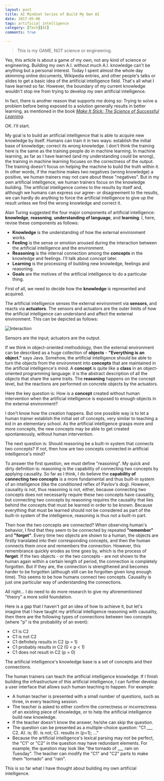 ```yaml
---
layout: post
title: AI Mindset Series of Build My Own AI
date: 2017-05-06
tags: artificial intelligence
category: [Tech][AI]
comments: true

---
```


> This is my GAME, NOT science or engineering.

Yes, this article is about a game of my own, not any kind of science or engineering. Building my own A.I. without much A.I. knowledge can't be anything but a personal interest. Today I spent almost the whole day skimming online documents, Wikipedia entries, and other people's talks or slides to get a basic idea of the artificial intelligence field. That's all what I have learned so far. However, the boundary of my current knowledge wouldn't stop me from trying to develop my own artificial intelligence.

In fact, there is another reason that supports me doing so: Trying to solve a problem before being exposed to a solution generally results in better learning, as mentioned in the book [_Make It Stick: The Science of Successful Learning_](https://www.amazon.com/Make-Stick-Science-Successful-Learning/dp/0674729013/ref=sr_1_1?ie=UTF8&qid=1494121685&sr=8-1&keywords=make+it+stick).

OK. I'll start.

My goal is to build an artificial intelligence that is able to acquire new knowledge by itself. Humans can train it in two ways: establish the initial base of knowledge; correct its wrong knowledge. I don't think the training here is the same as the training people do in machine learning. In machine learning, as far as I have learned (and my understanding could be wrong), the training in machine learning focuses on the correctness of the output. The training doesn't focus on helping the machine to build the truth within it. In other words, if the machine makes two negatives (wrong knowledge) a positive, we human trainers may not care about these "negatives". But in my own artificial intelligence, we human trainers focus on the knowledge building. The artificial intelligence comes to the results by itself and, although we humans can express our agree- or disagreement to the results, we can hardly do anything to force the artificial intelligence to give up the result unless we find the wrong knowledge and correct it.

Alan Turing suggested the four major components of artificial intelligence: **knowledge**, **reasoning**, **understanding of language**, and **learning**. I, here, revise these components as follows:

* **Knowledge** is the understanding of how the external environment works.
* **Feeling** is the sense or emotion aroused during the interaction between the artificial intelligence and the environment.
* **Reasoning** is the internal connection among the **concepts** in the knowledge and feelings. I'll talk about _concept_ later.
* **Learning** is the processing of building new knowledge, feelings and reasoning.
* **Goals** are the motives of the artificial intelligence to do a particular thing.

First of all, we need to decide how the **knowledge** is represented and acquired.

The artificial intelligence senses the external environment via **sensors**, and reacts via **actuators**. The sensors and actuators are the outer limits of how the artificial intelligence can understand and affect the external environment. This can be depicted as follows:

![Interaction](https://raw.githubusercontent.com/yaobinwen/yaobinwen.github.io/master/images/posts/2017/05-06/ai_interaction.png)

Sensors are the input; actuators are the output.

If we think in object-oriented methodology, then the external environment can be described as a huge collection of **objects** - **"Everything is an object."** says Java. Somehow, the artificial intelligence should be able to turn the objects from the environment into **concepts** that are maintained in the artificial intelligence's mind. A **concept** is quite like a **class** in an object-oriented programming language: it is the abstract description of all the objects that share the same traits. The **reasoning** happens on the concept level, but the reactions are performed on concrete objects by the actuators.

Here the key question is: How is a **concept** created without human intervention when the artificial intelligence is exposed to enough objects in the external environment?

I don't know how the creation happens. But one possible way is to let a human trainer establish the initial set of concepts, very similar to teaching a kid in an elementary school. As the artificial intelligence grasps more and more concepts, the new concepts may be able to get created spontaneously, without human intervention.

The next question is: Should reasoning be a built-in system that connects two concepts? If not, then how are two concepts connected in artificial intelligence's mind?

To answer the first question, we must define "reasoning". My quick and dirty definition is: reasoning is the capability of connecting two concepts by applying causality. So far as I think, I do believe the **capability of connecting two concepts** is a more fundamental and thus built-in system of an intelligence (like the conditioned reflex of Pavlov's dog). However, causality is not, thus reasoning is not, either, because connecting two concepts does not necessarily require these two concepts have causality, but connecting two concepts by reasoning requires the causality that lies behind the concepts that must be learned in order to be known. Because everything that must be learned should not be considered as part of the built-in system of the intelligence, reasoning is thus not a built-in part.

Then how the two concepts are connected? When observing human's behavior, I find that they seem to be connected by repeated **"remember"** and **"forget"**. Every time two objects are shown to a human, the objects are firstly translated into their corresponding concepts, and then the human connects them once and remembers the connection. However, this remembrance quickly erodes as time goes by, which is the process of **forget**. If the two objects - or the two concepts - are not shown to the human again within a certain length of period, the connection is completely forgotten. But if they are, the connection is strengthened and becomes harder to be forgotten (although still can be forgotten given long enough time). This seems to be how humans connect two concepts. Causality is just one particular way of understanding the connections.

All right... I do need to do more research to give my aforementioned "theory" a more solid foundation.

Here is a gap that I haven't got an idea of how to achieve it, but let's imagine that I have taught my artificial intelligence reasoning with causality, then there are the following types of connections between two concepts (where "p" is the probability of an event):

* C1 is C2
* C1 is not C2
* C1 definitely results in C2 (p = 1)
* C1 probably results in C2 (0 < p < 1)
* C1 does not result in C2 (p = 0)

The artificial intelligence's knowledge base is a set of concepts and their connections.

The human trainers can teach the artificial intelligence knowledge. If I finish building the infrastructure of this artificial intelligence, I can further develop a user interface that allows such human teaching to happen. For example:

* A human teacher is presented with a small number of questions, such as three, in every teaching session.
* The teacher is asked to either confirm the correctness or incorrectness of an existing piece of knowledge, or to help the artificial intelligence build new knowledge.
* If the teacher doesn't know the answer, he/she can skip the question.
* The question can be presented as a multiple-choice question: "C1 ___ C2. A). is; B). is not; C). results in (p=1); ..."
* Because the artificial intelligence's lexical parsing may not be perfect, the "C1" or "C2" in the question may have redundant elements. For example, the question may look like "the tornado of ___ rain on Tuesday". The teacher can modify the "C1" and "C2" parts to make them "tornado" and "rain".

This is so far what I have thought about building my own artificial intelligence.

